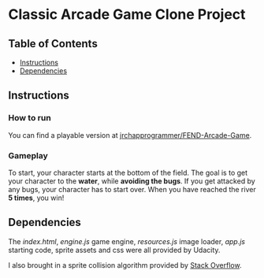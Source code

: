 # Classic Arcade Game Clone Project

## Table of Contents

- [Instructions](#instructions)
- [Dependencies](#dependencies)

## Instructions

### How to run

You can find a playable version at [jrchapprogrammer/FEND-Arcade-Game](https://jrchapprogrammer.github.io/FEND-Arcade-Game/).

### Gameplay

To start, <!-- you may select a **character**. Once selected,  -->your character starts at the bottom of the field. The goal is to get your character to the **water**, while **avoiding the bugs**. If you get attacked by any bugs, your character has to start over. When you have reached the river **5 times**, you win!

## Dependencies

The _index.html_, _engine.js_ game engine, _resources.js_ image loader, _app.js_ starting code, sprite assets and css were all provided by Udacity.

I also brought in a sprite collision algorithm provided by [Stack Overflow](https://stackoverflow.com/questions/13916966/adding-collision-detection-to-images-drawn-on-canvas).
